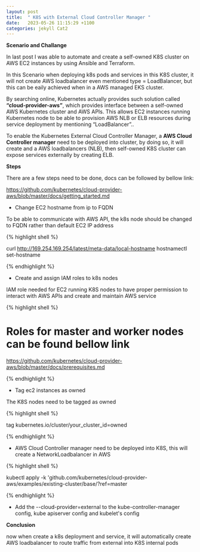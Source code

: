 ```yaml
---
layout: post
title:  " K8S with External Cloud Controller Manager "
date:   2023-05-26 11:15:29 +1100
categories: jekyll Cat2
---
```


<b> Scenario and Challange </b>

In last post I was able to automate and create a self-owned K8S cluster on AWS EC2 instances by using Ansible and Terraform.

In this Scenario when deploying k8s pods and services in this K8S cluster, it will not create AWS loadbalancer even mentioned type = LoadBalancer, but this can be eaily achieved when in a AWS managed EKS cluster.

By searching online, Kubernetes actually provides such solution called <b>“cloud-provider-aws”</b>, which provides interface between a self-owned AWS Kubernetes cluster and AWS APIs. This allows EC2 instances running Kubernetes node to be able to provision AWS NLB or ELB resources during service deployment by mentioning “LoadBalancer”..


<b></b>

To enable the Kubernetes External Cloud Controller Manager, a <b>AWS Cloud Controller manager</b> need to be deployed into cluster, by doing so, it will create and a AWS loadbalancers (NLB), then self-owned K8S cluster can expose services externally by creating ELB.

<b> Steps</b>

There are a few steps need to be done, docs can be followed by bellow link:


https://github.com/kubernetes/cloud-provider-aws/blob/master/docs/getting_started.md



- Change EC2 hostname from ip to FQDN

To be able to communicate with AWS API, the k8s node should be changed to FQDN rather than default EC2 IP address

{% highlight shell %}

curl http://169.254.169.254/latest/meta-data/local-hostname
hostnamectl set-hostname

{% endhighlight %}

- Create and assign IAM roles to k8s nodes 

IAM role needed for EC2 running K8S nodes to have proper permission to interact with AWS APIs and create and maintain AWS service

{% highlight shell %}
# Roles for master and worker nodes can be found bellow link
https://github.com/kubernetes/cloud-provider-aws/blob/master/docs/prerequisites.md 

{% endhighlight %}


- Tag ec2 instances as owned

The K8S nodes need to be tagged as owned

{% highlight shell %}

tag kubernetes.io/cluster/your_cluster_id=owned


{% endhighlight %}

- AWS Cloud Controller manager need to be deployed into K8S, this will create a NetworkLoadbalancer in AWS

{% highlight shell %}

kubectl apply -k 'github.com/kubernetes/cloud-provider-aws/examples/existing-cluster/base/?ref=master

{% endhighlight %}

- Add the --cloud-provider=external to the kube-controller-manager config, kube apiserver config and kubelet's config

<b> Conclusion</b>

now when create a k8s deployment and service, it will automatically create AWS loadbalancer to route traffic from external into K8S internal pods



